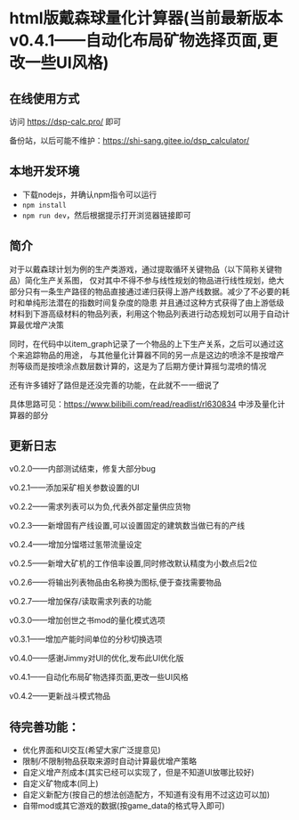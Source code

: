 # html版戴森球量化计算器(当前最新版本v0.4.1——自动化布局矿物选择页面,更改一些UI风格)

## 在线使用方式
访问 https://dsp-calc.pro/ 即可

备份站，以后可能不维护：https://shi-sang.gitee.io/dsp_calculator/

## 本地开发环境
- 下载nodejs，并确认npm指令可以运行
- `npm install`
- `npm run dev`，然后根据提示打开浏览器链接即可

## 简介
对于以戴森球计划为例的生产类游戏，通过提取循环关键物品（以下简称关键物品）简化生产关系图，
仅对其中不得不参与线性规划的物品进行线性规划，绝大部分只有一条生产路径的物品直接通过递归获得上游产线数据。减少了不必要的耗时和单纯形法潜在的指数时间复杂度的隐患
并且通过这种方式获得了由上游低级材料到下游高级材料的物品列表，利用这个物品列表进行动态规划可以用于自动计算最优增产决策

同时，在代码中以item_graph记录了一个物品的上下生产关系，之后可以通过这个来追踪物品的用途，
与其他量化计算器不同的另一点是这边的喷涂不是按增产剂等级而是按喷涂点数层数计算的，这是为了后期方便计算摇匀混喷的情况

还有许多铺好了路但是还没完善的功能，在此就不一一细说了

具体思路可见：https://www.bilibili.com/read/readlist/rl630834 中涉及量化计算器的部分

## 更新日志
v0.2.0——内部测试结束，修复大部分bug

v0.2.1——添加采矿相关参数设置的UI

v0.2.2——需求列表可以为负,代表外部定量供应货物

v0.2.3——新增固有产线设置,可以设置固定的建筑数当做已有的产线

v0.2.4——增加分馏塔过氢带流量设定

v0.2.5——新增大矿机的工作倍率设置,同时修改默认精度为小数点后2位

v0.2.6——将输出列表物品由名称换为图标,便于查找需要物品

v0.2.7——增加保存/读取需求列表的功能

v0.3.0——增加创世之书mod的量化模式选项

v0.3.1——增加产能时间单位的分秒切换选项

v0.4.0——感谢Jimmy对UI的优化,发布此UI优化版

v0.4.1——自动化布局矿物选择页面,更改一些UI风格

v0.4.2——更新战斗模式物品

## 待完善功能：
- 优化界面和UI交互(希望大家广泛提意见)
- 限制/不限制物品获取来源时自动计算最优增产策略
- 自定义增产剂成本(其实已经可以实现了，但是不知道UI放哪比较好)
- 自定义矿物成本(同上)
- 自定义新配方(按自己的想法创造配方，不知道有没有用不过这边可以加)
- 自带mod或其它游戏的数据(按game_data的格式导入即可)
